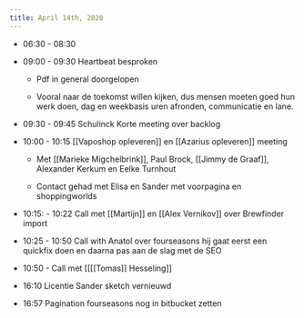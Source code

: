 ```yaml
---
title: April 14th, 2020
---
```


- 06:30 - 08:30 

- 09:00 - 09:30  Heartbeat besproken
	 - Pdf in general doorgelopen

	 - Vooral naar de toekomst willen kijken, dus mensen moeten goed hun werk doen, dag en weekbasis uren afronden, communicatie en lane.

- 09:30 - 09:45 Schulinck Korte meeting over backlog

- 10:00 - 10:15 [[Vaposhop opleveren]] en [[Azarius opleveren]] meeting 
	 - Met [[Marieke Migchelbrink]], Paul Brock, [[Jimmy de Graaf]], Alexander Kerkum en Eelke Turnhout

	 - Contact gehad met Elisa en Sander met voorpagina en shoppingworlds

- 10:15: - 10:22 Call met [[Martijn]] en [[Alex Vernikov]] over Brewfinder import

- 10:25 - 10:50 Call with Anatol over fourseasons hij gaat eerst een quickfix doen en daarna pas aan de slag met de SEO

- 10:50 - Call met [[[[Tomas]] Hesseling]] 

- 16:10 Licentie Sander sketch vernieuwd

- 16:57 Pagination fourseasons nog in bitbucket zetten 
